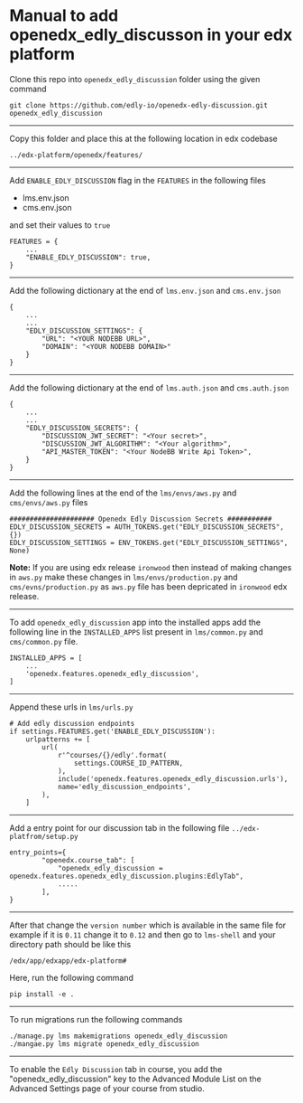 # Manual to add openedx_edly_discusson in your edx platform

Clone this repo into `openedx_edly_discussion` folder using the given command

`git clone https://github.com/edly-io/openedx-edly-discussion.git openedx_edly_discussion`

---

Copy this folder and place this at the following location in edx codebase

`../edx-platform/openedx/features/`

---

Add `ENABLE_EDLY_DISCUSSION` flag in the `FEATURES` in the following files


- lms.env.json
- cms.env.json


and set their values to   `true`

```
FEATURES = {
    ...
    "ENABLE_EDLY_DISCUSSION": true,
}
```
---

Add the following dictionary at the end of `lms.env.json` and `cms.env.json`

```
{
    ...
    ...
    "EDLY_DISCUSSION_SETTINGS": {
        "URL": "<YOUR NODEBB URL>",
        "DOMAIN": "<YOUR NODEBB DOMAIN>"
    }
}
```


---
Add the following dictionary at the end of `lms.auth.json` and `cms.auth.json`

```
{
    ...
    ...
    "EDLY_DISCUSSION_SECRETS": {
        "DISCUSSION_JWT_SECRET": "<Your secret>",
        "DISCUSSION_JWT_ALGORITHM": "<Your algorithm>",
        "API_MASTER_TOKEN": "<Your NodeBB Write Api Token>",
    }
}
```
---

Add the following lines at the end of the `lms/envs/aws.py` and `cms/envs/aws.py` files

```
##################### Openedx Edly Discussion Secrets ###########
EDLY_DISCUSSION_SECRETS = AUTH_TOKENS.get("EDLY_DISCUSSION_SECRETS", {})
EDLY_DISCUSSION_SETTINGS = ENV_TOKENS.get("EDLY_DISCUSSION_SETTINGS", None)
```


**Note:** If you are using edx release `ironwood` then instead of making changes in `aws.py` 
make these changes in `lms/envs/production.py` and `cms/evns/production.py` as `aws.py` file has been 
depricated in `ironwood` edx release.

---

To add `openedx_edly_discussion` app into the installed apps add the 
following line in the `INSTALLED_APPS` list present in `lms/common.py` and 
`cms/common.py` file.

```
INSTALLED_APPS = [
    ...
    'openedx.features.openedx_edly_discussion',
]
```

---

Append these urls in `lms/urls.py`

```
# Add edly discussion endpoints
if settings.FEATURES.get('ENABLE_EDLY_DISCUSSION'):
    urlpatterns += [
        url(
            r'^courses/{}/edly'.format(
                settings.COURSE_ID_PATTERN,
            ),
            include('openedx.features.openedx_edly_discussion.urls'),
            name='edly_discussion_endpoints',
        ),
    ]
```

---

Add a entry point for our discussion tab in the following file
`../edx-platfrom/setup.py`

```
entry_points={
        "openedx.course_tab": [
            "openedx_edly_discussion = openedx.features.openedx_edly_discussion.plugins:EdlyTab",
            .....
        ],
}
```

---

After that change the `version number` which is available in the same file for example if it is `0.11` change it to `0.12` and then go to `lms-shell` and your directory path should be like this

`/edx/app/edxapp/edx-platform#`


Here, run the following command 

`pip install -e .`


---

To run migrations run the following commands

```
./manage.py lms makemigrations openedx_edly_discussion
./mangae.py lms migrate openedx_edly_discussion
```

---

To enable the `Edly Discussion` tab in course, you add the "openedx_edly_discussion" key to the Advanced Module List
 on the Advanced Settings page of your course from studio.
 